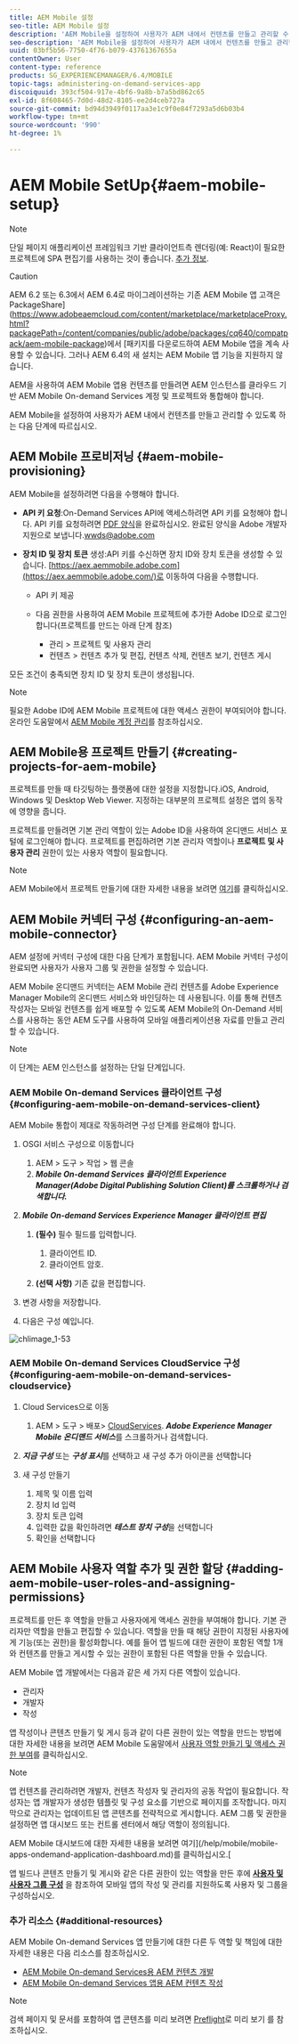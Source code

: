 ```yaml
---
title: AEM Mobile 설정
seo-title: AEM Mobile 설정
description: 'AEM Mobile을 설정하여 사용자가 AEM 내에서 컨텐츠를 만들고 관리할 수 있도록 하려면 이 페이지를 따르십시오. 이 페이지에서는 AEM 인스턴스를 클라우드 기반 AEM Mobile On-demand Services 계정 및 프로젝트와 통합하는 방법에 대한 정보를 제공합니다. '
seo-description: 'AEM Mobile을 설정하여 사용자가 AEM 내에서 컨텐츠를 만들고 관리할 수 있도록 하려면 이 페이지를 따르십시오. 이 페이지에서는 AEM 인스턴스를 클라우드 기반 AEM Mobile On-demand Services 계정 및 프로젝트와 통합하는 방법에 대한 정보를 제공합니다. '
uuid: 03bf5b56-7750-4f76-b079-43761367655a
contentOwner: User
content-type: reference
products: SG_EXPERIENCEMANAGER/6.4/MOBILE
topic-tags: administering-on-demand-services-app
discoiquuid: 393cf504-917e-4bf6-9a8b-b7a5bd862c65
exl-id: 8f608465-7d0d-48d2-8105-ee2d4ceb727a
source-git-commit: bd94d3949f0117aa3e1c9f0e84f7293a5d6b03b4
workflow-type: tm+mt
source-wordcount: '990'
ht-degree: 1%

---
```


# AEM Mobile SetUp{#aem-mobile-setup}

>[!NOTE]
>
>단일 페이지 애플리케이션 프레임워크 기반 클라이언트측 렌더링(예: React)이 필요한 프로젝트에 SPA 편집기를 사용하는 것이 좋습니다. [추가 정보](/help/sites-developing/spa-overview.md).

>[!CAUTION]
>
>AEM 6.2 또는 6.3에서 AEM 6.4로 마이그레이션하는 기존 AEM Mobile 앱 고객은 PackageShare](https://www.adobeaemcloud.com/content/marketplace/marketplaceProxy.html?packagePath=/content/companies/public/adobe/packages/cq640/compatpack/aem-mobile-package)에서 [패키지를 다운로드하여 AEM Mobile 앱을 계속 사용할 수 있습니다. 그러나 AEM 6.4의 새 설치는 AEM Mobile 앱 기능을 지원하지 않습니다.

AEM을 사용하여 AEM Mobile 앱용 컨텐츠를 만들려면 AEM 인스턴스를 클라우드 기반 AEM Mobile On-demand Services 계정 및 프로젝트와 통합해야 합니다.

AEM Mobile을 설정하여 사용자가 AEM 내에서 컨텐츠를 만들고 관리할 수 있도록 하는 다음 단계에 따르십시오.

## AEM Mobile 프로비저닝 {#aem-mobile-provisioning}

AEM Mobile을 설정하려면 다음을 수행해야 합니다.

* **API 키 요청**:On-Demand Services API에 액세스하려면 API 키를 요청해야 합니다. API 키를 요청하려면 [PDF 양식](https://helpx.adobe.com/digital-publishing-solution/help/integrating-dps.html)을 완료하십시오. 완료된 양식을 Adobe 개발자 지원으로 보냅니다.[wwds@adobe.com](mailto:wwds@adobe.com)

* **장치 ID 및 장치 토큰** 생성:API 키를 수신하면 장치 ID와 장치 토큰을 생성할 수 있습니다. [https://aex.aemmobile.adobe.com](https://aex.aemmobile.adobe.com/)로 이동하여 다음을 수행합니다.

   * API 키 제공
   * 다음 권한을 사용하여 AEM Mobile 프로젝트에 추가한 Adobe ID으로 로그인합니다(프로젝트를 만드는 아래 단계 참조)

      * 관리 > 프로젝트 및 사용자 관리
      * 컨텐츠 > 컨텐츠 추가 및 편집, 컨텐츠 삭제, 컨텐츠 보기, 컨텐츠 게시

모든 조건이 충족되면 장치 ID 및 장치 토큰이 생성됩니다.

>[!NOTE]
>
>필요한 Adobe ID에 AEM Mobile 프로젝트에 대한 액세스 권한이 부여되어야 합니다. 온라인 도움말에서 [AEM Mobile 계정 관리](https://helpx.adobe.com/digital-publishing-solution/help/account-admin-dps.html)를 참조하십시오.

## AEM Mobile용 프로젝트 만들기 {#creating-projects-for-aem-mobile}

프로젝트를 만들 때 타깃팅하는 플랫폼에 대한 설정을 지정합니다.iOS, Android, Windows 및 Desktop Web Viewer. 지정하는 대부분의 프로젝트 설정은 앱의 동작에 영향을 줍니다.

프로젝트를 만들려면 기본 관리 역할이 있는 Adobe ID을 사용하여 온디맨드 서비스 포털에 로그인해야 합니다. 프로젝트를 편집하려면 기본 관리자 역할이나 **프로젝트 및 사용자 관리** 권한이 있는 사용자 역할이 필요합니다.

>[!NOTE]
>
>AEM Mobile에서 프로젝트 만들기에 대한 자세한 내용을 보려면 [여기](https://helpx.adobe.com/digital-publishing-solution/help/creating-projects.html)를 클릭하십시오.

## AEM Mobile 커넥터 구성 {#configuring-an-aem-mobile-connector}

AEM 설정에 커넥터 구성에 대한 다음 단계가 포함됩니다. AEM Mobile 커넥터 구성이 완료되면 사용자가 사용자 그룹 및 권한을 설정할 수 있습니다.

AEM Mobile 온디맨드 커넥터는 AEM Mobile 관리 컨텐츠를 Adobe Experience Manager Mobile의 온디맨드 서비스와 바인딩하는 데 사용됩니다. 이를 통해 컨텐츠 작성자는 모바일 컨텐츠를 쉽게 배포할 수 있도록 AEM Mobile의 On-Demand 서비스를 사용하는 동안 AEM 도구를 사용하여 모바일 애플리케이션용 자료를 만들고 관리할 수 있습니다.

>[!NOTE]
>
>이 단계는 AEM 인스턴스를 설정하는 단일 단계입니다.

### AEM Mobile On-demand Services 클라이언트 구성 {#configuring-aem-mobile-on-demand-services-client}

AEM Mobile 통합이 제대로 작동하려면 구성 단계를 완료해야 합니다.

1. OSGI 서비스 구성으로 이동합니다

   1. AEM > 도구 > 작업 > 웹 콘솔
   1. ***Mobile On-demand Services 클라이언트 Experience Manager(Adobe Digital Publishing Solution Client)를 스크롤하거나 검색합니다.***

1. ***Mobile On-demand Services Experience Manager 클라이언트 편집***

   1. **(필수)** 필수 필드를 입력합니다.

      1. 클라이언트 ID.
      1. 클라이언트 암호.
   1. **(선택 사항)** 기존 값을 편집합니다.


1. 변경 사항을 저장합니다.
1. 다음은 구성 예입니다.

![chlimage_1-53](assets/chlimage_1-53.png)

### AEM Mobile On-demand Services CloudService 구성 {#configuring-aem-mobile-on-demand-services-cloudservice}

1. Cloud Services으로 이동

   1. AEM > 도구 > 배포> [CloudServices](http://localhost:4502/libs/cq/core/content/tools/cloudservices.html). ***Adobe Experience Manager Mobile 온디맨드 서비스***&#x200B;를 스크롤하거나 검색합니다.

1. ***지금 구성*** 또는 ***구성 표시***&#x200B;를 선택하고 새 구성 추가 아이콘을 선택합니다

1. 새 구성 만들기

   1. 제목 및 이름 입력
   1. 장치 Id 입력
   1. 장치 토큰 입력
   1. 입력한 값을 확인하려면 ***테스트 장치 구성***&#x200B;을 선택합니다
   1. 확인을 선택합니다

## AEM Mobile 사용자 역할 추가 및 권한 할당 {#adding-aem-mobile-user-roles-and-assigning-permissions}

프로젝트를 만든 후 역할을 만들고 사용자에게 액세스 권한을 부여해야 합니다. 기본 관리자만 역할을 만들고 편집할 수 있습니다. 역할을 만들 때 해당 권한이 지정된 사용자에게 기능(또는 권한)을 활성화합니다. 예를 들어 앱 빌드에 대한 권한이 포함된 역할 1개와 컨텐츠를 만들고 게시할 수 있는 권한이 포함된 다른 역할을 만들 수 있습니다.

AEM Mobile 앱 개발에서는 다음과 같은 세 가지 다른 역할이 있습니다.

* 관리자
* 개발자
* 작성

앱 작성이나 콘텐츠 만들기 및 게시 등과 같이 다른 권한이 있는 역할을 만드는 방법에 대한 자세한 내용을 보려면 AEM Mobile 도움말에서 [사용자 역할 만들기 및 액세스 권한 부여](https://helpx.adobe.com/digital-publishing-solution/help/account-admin-dps.html)를 클릭하십시오.

>[!NOTE]
>
>앱 컨텐츠를 관리하려면 개발자, 컨텐츠 작성자 및 관리자의 공동 작업이 필요합니다. 작성자는 앱 개발자가 생성한 템플릿 및 구성 요소를 기반으로 페이지를 조작합니다. 마지막으로 관리자는 업데이트된 앱 콘텐츠를 전략적으로 게시합니다. AEM 그룹 및 권한을 설정하면 앱 대시보드 또는 컨트롤 센터에서 해당 역할이 정의됩니다.
>
>AEM Mobile 대시보드에 대한 자세한 내용을 보려면 여기](/help/mobile/mobile-apps-ondemand-application-dashboard.md)를 클릭하십시오.[

앱 빌드나 콘텐츠 만들기 및 게시와 같은 다른 권한이 있는 역할을 만든 후에 [**사용자 및 사용자 그룹 구성**](/help/mobile/aem-mobile-configure-users.md) 을 참조하여 모바일 앱의 작성 및 관리를 지원하도록 사용자 및 그룹을 구성하십시오.

### 추가 리소스 {#additional-resources}

AEM Mobile On-demand Services 앱 만들기에 대한 다른 두 역할 및 책임에 대한 자세한 내용은 다음 리소스를 참조하십시오.

* [AEM Mobile On-demand Services용 AEM 컨텐츠 개발](/help/mobile/aem-mobile-on-demand.md)
* [AEM Mobile On-demand Services 앱용 AEM 컨텐츠 작성](/help/mobile/mobile-apps-ondemand.md)

>[!NOTE]
>
>검색 페이지 및 문서를 포함하여 앱 콘텐츠를 미리 보려면 [Preflight](/help/mobile/aem-mobile-manage-ondemand-services.md)로 미리 보기 를 참조하십시오.
